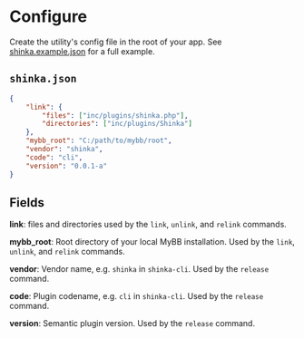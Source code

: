 # Configure

Create the utility's config file in the root of your app. See [shinka.example.json](/blob/master/shinka.example.json) for a full example.

## `shinka.json`

```json
{
    "link": {
        "files": ["inc/plugins/shinka.php"],
        "directories": ["inc/plugins/Shinka"]
    },
    "mybb_root": "C:/path/to/mybb/root",
    "vendor": "shinka",
    "code": "cli",
    "version": "0.0.1-a"
}
```

## Fields

**link**: files and directories used by the `link`, `unlink`, and `relink` commands.

**mybb_root**: Root directory of your local MyBB installation. Used by the `link`, `unlink`, and `relink` commands.

**vendor**: Vendor name, e.g. `shinka` in `shinka-cli`. Used by the `release` command.

**code**: Plugin codename, e.g. `cli` in `shinka-cli`. Used by the `release` command.

**version**: Semantic plugin version. Used by the `release` command.
